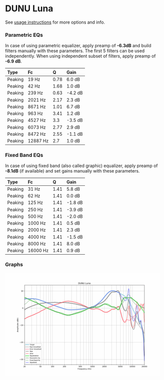 # DUNU Luna
See [usage instructions](https://github.com/jaakkopasanen/AutoEq#usage) for more options and info.

### Parametric EQs
In case of using parametric equalizer, apply preamp of **-6.3dB** and build filters manually
with these parameters. The first 5 filters can be used independently.
When using independent subset of filters, apply preamp of **-6.9 dB**.

| Type    | Fc       |    Q | Gain    |
|:--------|:---------|:-----|:--------|
| Peaking | 19 Hz    | 0.78 | 6.0 dB  |
| Peaking | 42 Hz    | 1.68 | 1.0 dB  |
| Peaking | 239 Hz   | 0.63 | -4.2 dB |
| Peaking | 2021 Hz  | 2.17 | 2.3 dB  |
| Peaking | 8671 Hz  | 1.01 | 6.7 dB  |
| Peaking | 963 Hz   | 3.41 | 1.2 dB  |
| Peaking | 4527 Hz  | 3.3  | -3.5 dB |
| Peaking | 6073 Hz  | 2.77 | 2.9 dB  |
| Peaking | 8472 Hz  | 2.55 | -1.1 dB |
| Peaking | 12887 Hz | 2.7  | 1.0 dB  |

### Fixed Band EQs
In case of using fixed band (also called graphic) equalizer, apply preamp of **-8.1dB**
(if available) and set gains manually with these parameters.

| Type    | Fc       |    Q | Gain    |
|:--------|:---------|:-----|:--------|
| Peaking | 31 Hz    | 1.41 | 5.8 dB  |
| Peaking | 62 Hz    | 1.41 | 0.0 dB  |
| Peaking | 125 Hz   | 1.41 | -1.8 dB |
| Peaking | 250 Hz   | 1.41 | -3.9 dB |
| Peaking | 500 Hz   | 1.41 | -2.0 dB |
| Peaking | 1000 Hz  | 1.41 | 0.5 dB  |
| Peaking | 2000 Hz  | 1.41 | 2.3 dB  |
| Peaking | 4000 Hz  | 1.41 | -1.5 dB |
| Peaking | 8000 Hz  | 1.41 | 8.0 dB  |
| Peaking | 16000 Hz | 1.41 | 0.9 dB  |

### Graphs
![](./DUNU%20Luna.png)